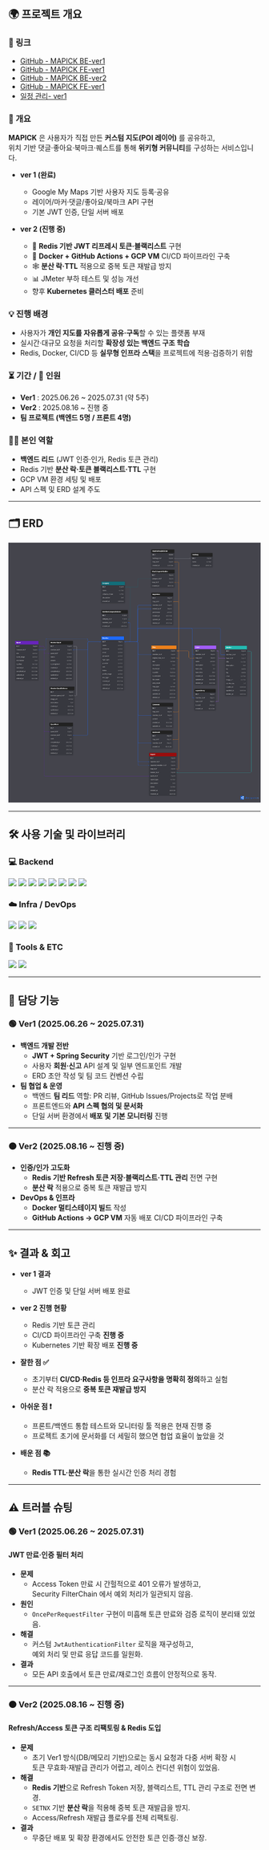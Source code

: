 ## 🌍 프로젝트 개요

### 🔗 링크
- [GitHub - MAPICK BE-ver1](https://github.com/prgrms-web-devcourse-final-project/WEB5_6_GitSunJaeAb_BE)  <!-- TODO: 백엔드 저장소 링크 -->
- [GitHub - MAPICK FE-ver1](https://github.com/prgrms-web-devcourse-final-project/WEB4_5_GitSunJaeAb_FE)  <!-- TODO: 프론트엔드 저장소 링크 -->
- [GitHub - MAPICK BE-ver2](https://github.com/SOOBAK-mapick-ver2/MAPICK_BE)  <!-- TODO: 백엔드 저장소 링크 -->
- [GitHub - MAPICK FE-ver1](https://github.com/SOOBAK-mapick-ver2/MAPICK_FE)  <!-- TODO: 프론트엔드 저장소 링크 -->
- [일정 관리- ver1](https://github.com/prgrms-web-devcourse-final-project/WEB5_6_GitSunJaeAb_BE/issues) 

### 📝 개요
**MAPICK** 은 사용자가 직접 만든 **커스텀 지도(POI 레이어)** 를 공유하고,  
위치 기반 댓글·좋아요·북마크·퀘스트를 통해 **위키형 커뮤니티**를 구성하는 서비스입니다.

- **ver 1 (완료)**  
  - Google My Maps 기반 사용자 지도 등록·공유
  - 레이어/마커·댓글/좋아요/북마크 API 구현
  - 기본 JWT 인증, 단일 서버 배포

- **ver 2 (진행 중)**  
  - 🔑 **Redis 기반 JWT 리프레시 토큰·블랙리스트** 구현
  - 🚀 **Docker + GitHub Actions + GCP VM** CI/CD 파이프라인 구축
  - 🕸️ **분산 락·TTL** 적용으로 중복 토큰 재발급 방지
  - 📊 JMeter 부하 테스트 및 성능 개선
  - 향후 **Kubernetes 클러스터 배포** 준비

### 💡 진행 배경
- 사용자가 **개인 지도를 자유롭게 공유·구독**할 수 있는 플랫폼 부재
- 실시간·대규모 요청을 처리할 **확장성 있는 백엔드 구조 학습**  
- Redis, Docker, CI/CD 등 **실무형 인프라 스택**을 프로젝트에 적용·검증하기 위함

### ⏳ 기간 / 👥 인원
- **Ver1** : 2025.06.26 ~ 2025.07.31 (약 5주)  
- **Ver2** : 2025.08.16 ~ 진행 중  
- **팀 프로젝트 (백엔드 5명 / 프론트 4명)**  


### 👨‍💻 본인 역할
- **백엔드 리드** (JWT 인증·인가, Redis 토큰 관리)
- Redis 기반 **분산 락·토큰 블랙리스트·TTL** 구현
- GCP VM 환경 세팅 및 배포
- API 스펙 및 ERD 설계 주도

---

## 🗂️ ERD 
![ERD](images/ERD4.png)   <!-- TODO: 실제 ERD 이미지 -->


---

## 🛠️ 사용 기술 및 라이브러리

### 💻 Backend
<p>
  <img src="https://img.shields.io/badge/Java-21-007396?style=flat&logo=openjdk&logoColor=white"/>
  <img src="https://img.shields.io/badge/Spring%20Boot-3.x-6DB33F?style=flat&logo=springboot&logoColor=white"/>
  <img src="https://img.shields.io/badge/Spring%20Security-6DB33F?style=flat&logo=springsecurity&logoColor=white"/>
  <img src="https://img.shields.io/badge/JWT-000000?style=flat&logo=jsonwebtokens&logoColor=white"/>
  <img src="https://img.shields.io/badge/JPA%2FHibernate-59666C?style=flat&logo=hibernate&logoColor=white"/>
  <img src="https://img.shields.io/badge/Redis-DC382D?style=flat&logo=redis&logoColor=white"/>
  <img src="https://img.shields.io/badge/PostgreSQL-4169E1?style=flat&logo=postgresql&logoColor=white"/>
  <img src="https://img.shields.io/badge/Supabase-3ECF8E?style=flat&logo=supabase&logoColor=white"/>
</p>

### ☁️ Infra / DevOps
<p>
  <img src="https://img.shields.io/badge/Docker-2496ED?style=flat&logo=docker&logoColor=white"/>
  <img src="https://img.shields.io/badge/GitHub%20Actions-2088FF?style=flat&logo=githubactions&logoColor=white"/>
  <img src="https://img.shields.io/badge/GCP-4285F4?style=flat&logo=googlecloud&logoColor=white"/>
</p>

### 🧰 Tools & ETC
<p>
  <img src="https://img.shields.io/badge/IntelliJ%20IDEA-000000?style=flat&logo=intellijidea&logoColor=white"/>
  <img src="https://img.shields.io/badge/JMeter-D22128?style=flat&logo=apachejmeter&logoColor=white"/>
</p>

---

## 📌 담당 기능

### 🟢 Ver1 (2025.06.26 ~ 2025.07.31)
- **백엔드 개발 전반**
  - **JWT + Spring Security** 기반 로그인/인가 구현
  - 사용자 **회원·신고** API 설계 및 일부 엔드포인트 개발
  - ERD 초안 작성 및 팀 코드 컨벤션 수립
- **팀 협업 & 운영**
  - 백엔드 **팀 리드** 역할: PR 리뷰, GitHub Issues/Projects로 작업 분배
  - 프론트엔드와 **API 스펙 협의 및 문서화**
  - 단일 서버 환경에서 **배포 및 기본 모니터링** 진행

---

### 🟠 Ver2 (2025.08.16 ~ 진행 중)
- **인증/인가 고도화**
  - **Redis 기반 Refresh 토큰 저장·블랙리스트·TTL 관리** 전면 구현
  - **분산 락** 적용으로 중복 토큰 재발급 방지
- **DevOps & 인프라**
  - **Docker 멀티스테이지 빌드** 작성
  - **GitHub Actions → GCP VM** 자동 배포 CI/CD 파이프라인 구축 

---

## ✨ 결과 & 회고

- **ver 1 결과**
  - JWT 인증 및 단일 서버 배포 완료

- **ver 2 진행 현황**
  - Redis 기반 토큰 관리 
  - CI/CD 파이프라인 구축 **진행 중**
  - Kubernetes 기반 확장 배포 **진행 중**

- **잘한 점 ✅**
  - 초기부터 **CI/CD·Redis 등 인프라 요구사항을 명확히 정의**하고 실험
  - 분산 락 적용으로 **중복 토큰 재발급 방지**

- **아쉬운 점 ❗**
  - 프론트/백엔드 통합 테스트와 모니터링 툴 적용은 현재 진행 중
  - 프로젝트 초기에 문서화를 더 세밀히 했으면 협업 효율이 높았을 것

- **배운 점 📚**
  - **Redis TTL·분산 락**을 통한 실시간 인증 처리 경험

---

## ⚠️ 트러블 슈팅

### 🟢 Ver1 (2025.06.26 ~ 2025.07.31)

#### JWT 만료·인증 필터 처리
- **문제**  
  - Access Token 만료 시 간헐적으로 401 오류가 발생하고,  
    Security FilterChain 에서 예외 처리가 일관되지 않음.
- **원인**  
  - `OncePerRequestFilter` 구현이 미흡해 토큰 만료와 검증 로직이 분리돼 있었음.
- **해결**  
  - 커스텀 `JwtAuthenticationFilter` 로직을 재구성하고,  
    예외 처리 및 만료 응답 코드를 일원화.
- **결과**  
  - 모든 API 호출에서 토큰 만료/재로그인 흐름이 안정적으로 동작.

---

### 🟠 Ver2 (2025.08.16 ~ 진행 중)

#### Refresh/Access 토큰 구조 리팩토링 & Redis 도입
- **문제**  
  - 초기 Ver1 방식(DB/메모리 기반)으로는 동시 요청과 다중 서버 확장 시  
    토큰 무효화·재발급 관리가 어렵고, 레이스 컨디션 위험이 있었음.
- **해결**  
  - **Redis 기반**으로 Refresh Token 저장, 블랙리스트, TTL 관리 구조로 전면 변경.  
  - `SETNX` 기반 **분산 락**을 적용해 중복 토큰 재발급을 방지.  
  - Access/Refresh 재발급 플로우를 전체 리팩토링.
- **결과**  
  - 무중단 배포 및 확장 환경에서도 안전한 토큰 인증·갱신 보장.

